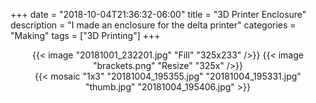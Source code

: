 +++
date = "2018-10-04T21:36:32-06:00"
title = "3D Printer Enclosure"
description = "I made an enclosure for the delta printer"
categories = "Making"
tags = ["3D Printing"]
+++

<center>
  {{< image "20181001_232201.jpg" "Fill" "325x233" />}}
  {{< image "brackets.png" "Resize" "325x" />}}
</center>

<center>
  {{< mosaic "1x3" "20181004_195355.jpg" "20181004_195331.jpg" "thumb.jpg" "20181004_195406.jpg" >}}
</center>
